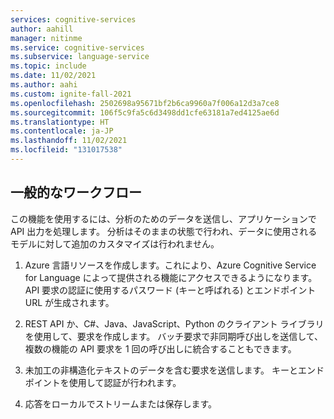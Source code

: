 ```yaml
---
services: cognitive-services
author: aahill
manager: nitinme
ms.service: cognitive-services
ms.subservice: language-service
ms.topic: include
ms.date: 11/02/2021
ms.author: aahi
ms.custom: ignite-fall-2021
ms.openlocfilehash: 2502698a95671bf2b6ca9960a7f006a12d3a7ce8
ms.sourcegitcommit: 106f5c9fa5c6d3498dd1cfe63181a7ed4125ae6d
ms.translationtype: HT
ms.contentlocale: ja-JP
ms.lasthandoff: 11/02/2021
ms.locfileid: "131017538"
---
```

## <a name="typical-workflow"></a>一般的なワークフロー

この機能を使用するには、分析のためのデータを送信し、アプリケーションで API 出力を処理します。 分析はそのままの状態で行われ、データに使用されるモデルに対して追加のカスタマイズは行われません。

1. Azure 言語リソースを作成します。これにより、Azure Cognitive Service for Language によって提供される機能にアクセスできるようになります。 API 要求の認証に使用するパスワード (キーと呼ばれる) とエンドポイント URL が生成されます。

2. REST API か、C#、Java、JavaScript、Python のクライアント ライブラリを使用して、要求を作成します。 バッチ要求で非同期呼び出しを送信して、複数の機能の API 要求を 1 回の呼び出しに統合することもできます。

3. 未加工の非構造化テキストのデータを含む要求を送信します。 キーとエンドポイントを使用して認証が行われます。

4. 応答をローカルでストリームまたは保存します。 
